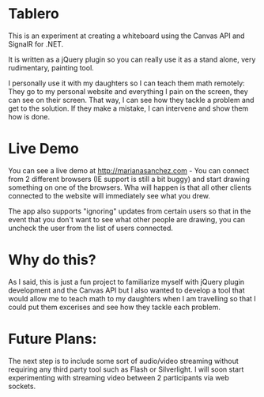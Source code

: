 Tablero
=======

This is an experiment at creating a whiteboard using the Canvas API and SignalR for .NET. 

It is written as a jQuery plugin so you can really use it as a stand alone, very rudimentary, painting tool.

I personally use it with my daughters so I can teach them math remotely: They go to my personal website and everything
I pain on the screen, they can see on their screen. That way, I can see how they tackle a problem and get to the solution.
If they make a mistake, I can intervene and show them how is done.


Live Demo
========

You can see a live demo at http://marianasanchez.com - You can connect from 2 different browsers (IE support is still a bit buggy) and start drawing something on one of the browsers. Wha will happen is that all other clients connected to the website will immediately see what you drew. 

The app also supports "ignoring" updates from certain users so that in the event that you don't want to see what other people are drawing, you can uncheck the user from the list of users connected. 

Why do this?
=========

As I said, this is just a fun project to familiarize myself with jQuery plugin development and the Canvas API but I also wanted to develop a tool that would allow me to teach math to my daughters when I am travelling so that I could put them excerises and see how they tackle each problem. 


Future Plans: 
==========

The next step is to include some sort of audio/video streaming without requiring any third party tool such as Flash or Silverlight. I will soon start experimenting with streaming video between 2 participants via web sockets.
